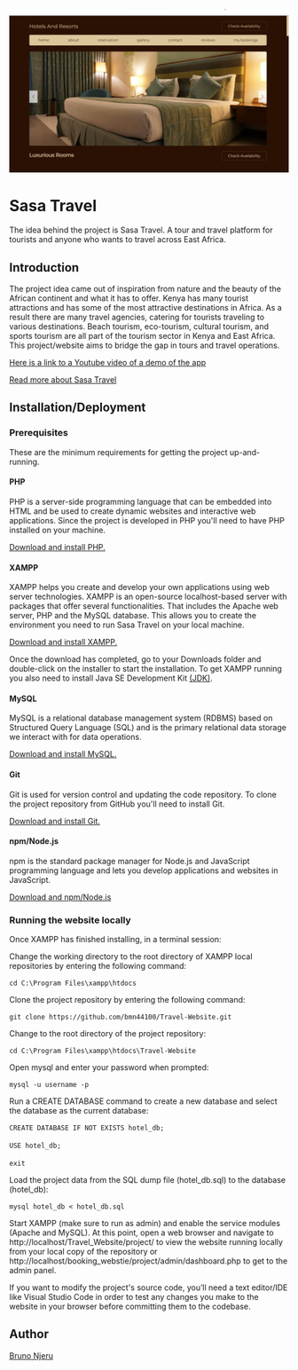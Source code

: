 ![Sasa Travel](https://github.com/bmn44100/Travel-Website/blob/main/sasa%20travel.jpg)


# Sasa Travel

The idea behind the project is Sasa Travel. A tour and travel platform for tourists and anyone who wants to travel across East Africa.

## Introduction

The project idea came out of inspiration from nature and the beauty of the African continent and what it has to offer.
Kenya has many tourist attractions and has some of the most attractive destinations in Africa. As a result there are many travel agencies, catering for tourists traveling to various destinations. Beach tourism, eco-tourism, cultural tourism, and sports tourism are all part of the tourism sector in Kenya and East Africa.
This project/website aims to bridge the gap in tours and travel operations.

[Here is a link to a Youtube video of a demo of the app](https://youtu.be/DyuDOAcpEJo)

[Read more about Sasa Travel](https://www.linkedin.com/pulse/sasa-travel-tour-platform-bruno-njeru)

## Installation/Deployment

### Prerequisites

These are the minimum requirements for getting the project up-and-running.

#### PHP

PHP is a server-side programming language that can be embedded into HTML and be used to create dynamic websites and interactive web applications. Since the project is developed in PHP you'll need to have PHP installed on your machine.

[Download and install PHP.](https://www.php.net/downloads.php)

#### XAMPP

XAMPP helps you create and develop your own applications using web server technologies. XAMPP is an open-source localhost-based server with packages that offer several functionalities. That includes the Apache web server, PHP and the MySQL database. This allows you to create the environment you need to run Sasa Travel on your local machine.

[Download and install XAMPP.](https://www.apachefriends.org/download.html)

Once the download has completed, go to your Downloads folder and double-click on the installer to start the installation. To get XAMPP running you also need to install Java SE Development Kit [(JDK)](https://www.oracle.com/java/technologies/downloads/).


#### MySQL

MySQL is a relational database management system (RDBMS) based on Structured Query Language (SQL) and is the primary relational data storage we interact with for data operations.

[Download and install MySQL.](https://dev.mysql.com/downloads/installer/)

#### Git

Git is used for version control and updating the code repository. To clone the project repository from GitHub you'll need to install Git.

[Download and install Git.](https://git-scm.com/downloads)

#### npm/Node.js

npm is the standard package manager for Node.js and JavaScript programming language and lets you develop applications and websites in JavaScript.

[Download and npm/Node.js](https://nodejs.org/en/download)

### Running the website locally

Once XAMPP has finished installing, in a terminal session:

Change the working directory to the root directory of XAMPP local repositories by entering the following command:

```shell
cd C:\Program Files\xampp\htdocs
```

Clone the project repository by entering the following command:

```shell
git clone https://github.com/bmn44100/Travel-Website.git
```
Change to the root directory of the project repository:

```shell
cd C:\Program Files\xampp\htdocs\Travel-Website
```

Open mysql and enter your password when prompted:

```shell
mysql -u username -p
```
Run a CREATE DATABASE command to create a new database and select the database as the current database:

```mysql
CREATE DATABASE IF NOT EXISTS hotel_db;

USE hotel_db;

exit
```
Load the project data from the SQL dump file (hotel_db.sql) to the database (hotel_db):

```shell
mysql hotel_db < hotel_db.sql
```
Start XAMPP (make sure to run as admin) and enable the service modules (Apache and MySQL). At this point, open a web browser and navigate to http://localhost/Travel_Website/project/ to view the website running locally from your local copy of the repository or http://localhost/booking_webstie/project/admin/dashboard.php to get to the admin panel.

If you want to modify the project's source code, you’ll need a text editor/IDE like Visual Studio Code in order to test any changes you make to the website in your browser before committing them to the codebase.

## Author

[Bruno Njeru](https://www.linkedin.com/in/bruno-njeru/)

